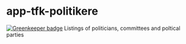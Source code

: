 # app-tfk-politikere

[![Greenkeeper badge](https://badges.greenkeeper.io/telemark/app-tfk-politikere.svg)](https://greenkeeper.io/)
Listings of politicians, committees and poltical parties

